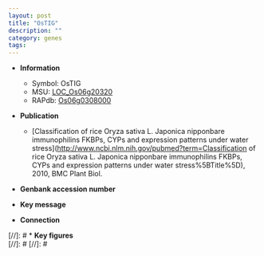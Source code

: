 ```yaml
---
layout: post
title: "OsTIG"
description: ""
category: genes
tags: 
---
```


* **Information**  
    + Symbol: OsTIG  
    + MSU: [LOC_Os06g20320](http://rice.plantbiology.msu.edu/cgi-bin/ORF_infopage.cgi?orf=LOC_Os06g20320)  
    + RAPdb: [Os06g0308000](http://rapdb.dna.affrc.go.jp/viewer/gbrowse_details/irgsp1?name=Os06g0308000)  

* **Publication**  
    + [Classification of rice Oryza sativa L. Japonica nipponbare immunophilins FKBPs, CYPs and expression patterns under water stress](http://www.ncbi.nlm.nih.gov/pubmed?term=Classification of rice Oryza sativa L. Japonica nipponbare immunophilins FKBPs, CYPs and expression patterns under water stress%5BTitle%5D), 2010, BMC Plant Biol.

* **Genbank accession number**  

* **Key message**  

* **Connection**  

[//]: # * **Key figures**  
[//]: # 
[//]: # 
